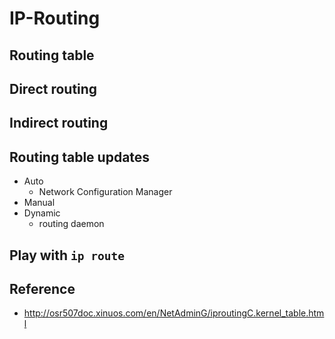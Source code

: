 # IP-Routing

## Routing table



## Direct routing



## Indirect routing



## Routing table updates

- Auto
  - Network Configuration Manager
- Manual
- Dynamic
  - routing daemon



## Play with `ip route`





## Reference

- http://osr507doc.xinuos.com/en/NetAdminG/iproutingC.kernel_table.html